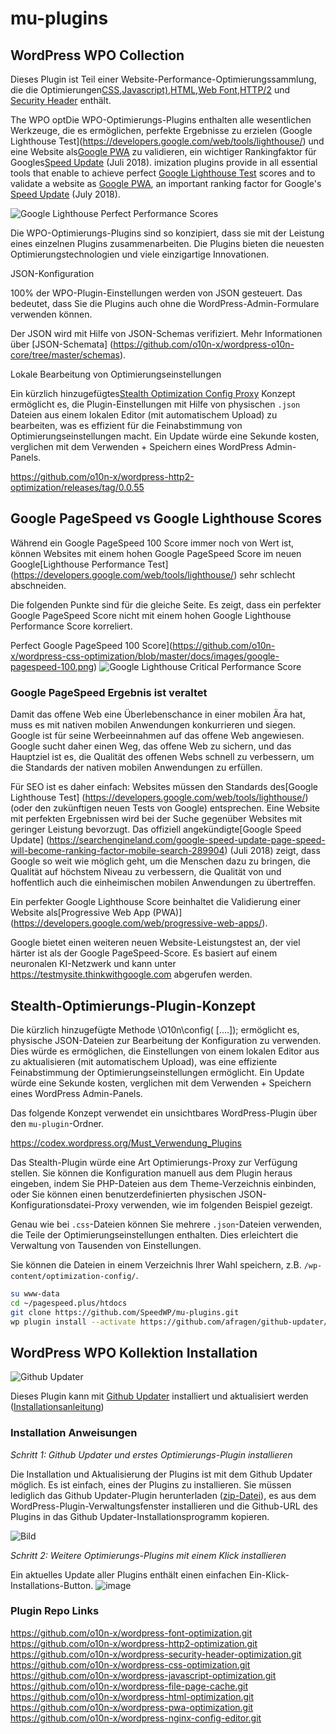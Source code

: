 # mu-plugins

## WordPress WPO Collection

Dieses Plugin ist Teil einer Website-Performance-Optimierungssammlung, die die Optimierungen[CSS](https://github.com/o10n-x/wordpress-css-optimization),[Javascript)](https://github.com/o10n-x/wordpress-javascript-optimization),[HTML](https://github.com/o10n-x/wordpress-html-optimization),[Web Font](https://github.com/o10n-x/wordpress-font-optimization),[HTTP/2](https://github.com/o10n-x/wordpress-http2-optimization) und [Security Header](https://github.com/o10n-x/wordpress-security-header-optimization) enthält. 

The WPO optDie WPO-Optimierungs-Plugins enthalten alle wesentlichen Werkzeuge, die es ermöglichen, perfekte Ergebnisse zu erzielen (Google Lighthouse Test](https://developers.google.com/web/tools/lighthouse/) und eine Website als[Google PWA](https://developers.google.com/web/progressive-web-apps/) zu validieren, ein wichtiger Rankingfaktor für Googles[Speed Update](https://searchengineland.com/google-speed-update-page-speed-will-become-ranking-factor-mobile-search-289904) (Juli 2018).
imization plugins provide in all essential tools that enable to achieve perfect [Google Lighthouse Test](https://developers.google.com/web/tools/lighthouse/) scores and to validate a website as [Google PWA](https://developers.google.com/web/progressive-web-apps/), an important ranking factor for Google's [Speed Update](https://searchengineland.com/google-speed-update-page-speed-will-become-ranking-factor-mobile-search-289904) (July 2018).

![Google Lighthouse Perfect Performance Scores](https://github.com/o10n-x/wordpress-css-optimization/blob/master/docs/images/google-lighthouse-pwa-validation.jpg)

Die WPO-Optimierungs-Plugins sind so konzipiert, dass sie mit der Leistung eines einzelnen Plugins zusammenarbeiten. Die Plugins bieten die neuesten Optimierungstechnologien und viele einzigartige Innovationen.

JSON-Konfiguration

100% der WPO-Plugin-Einstellungen werden von JSON gesteuert. Das bedeutet, dass Sie die Plugins auch ohne die WordPress-Admin-Formulare verwenden können.

Der JSON wird mit Hilfe von JSON-Schemas verifiziert. Mehr Informationen über [JSON-Schemata] (https://github.com/o10n-x/wordpress-o10n-core/tree/master/schemas).

Lokale Bearbeitung von Optimierungseinstellungen

Ein kürzlich hinzugefügtes[Stealth Optimization Config Proxy](https://github.com/o10n-x/wordpress-http2-optimization/releases/tag/0.0.55) Konzept ermöglicht es, die Plugin-Einstellungen mit Hilfe von physischen `.json` Dateien aus einem lokalen Editor (mit automatischem Upload) zu bearbeiten, was es effizient für die Feinabstimmung von Optimierungseinstellungen macht. Ein Update würde eine Sekunde kosten, verglichen mit dem Verwenden + Speichern eines WordPress Admin-Panels.

https://github.com/o10n-x/wordpress-http2-optimization/releases/tag/0.0.55

## Google PageSpeed vs Google Lighthouse Scores

Während ein Google PageSpeed 100 Score immer noch von Wert ist, können Websites mit einem hohen Google PageSpeed Score im neuen Google[Lighthouse Performance Test] (https://developers.google.com/web/tools/lighthouse/) sehr schlecht abschneiden. 

Die folgenden Punkte sind für die gleiche Seite. Es zeigt, dass ein perfekter Google PageSpeed Score nicht mit einem hohen Google Lighthouse Performance Score korreliert.

Perfect Google PageSpeed 100 Score](https://github.com/o10n-x/wordpress-css-optimization/blob/master/docs/images/google-pagespeed-100.png) ![Google Lighthouse Critical Performance Score](https://github.com/o10n-x/wordpress-css-optimization/blob/master/docs/images/lighthouse-performance-15.png)

### Google PageSpeed Ergebnis ist veraltet

Damit das offene Web eine Überlebenschance in einer mobilen Ära hat, muss es mit nativen mobilen Anwendungen konkurrieren und siegen. Google ist für seine Werbeeinnahmen auf das offene Web angewiesen. Google sucht daher einen Weg, das offene Web zu sichern, und das Hauptziel ist es, die Qualität des offenen Webs schnell zu verbessern, um die Standards der nativen mobilen Anwendungen zu erfüllen.

Für SEO ist es daher einfach: Websites müssen den Standards des[Google Lighthouse Test] (https://developers.google.com/web/tools/lighthouse/) (oder den zukünftigen neuen Tests von Google) entsprechen. Eine Website mit perfekten Ergebnissen wird bei der Suche gegenüber Websites mit geringer Leistung bevorzugt. Das offiziell angekündigte[Google Speed Update] (https://searchengineland.com/google-speed-update-page-speed-will-become-ranking-factor-mobile-search-289904) (Juli 2018) zeigt, dass Google so weit wie möglich geht, um die Menschen dazu zu bringen, die Qualität auf höchstem Niveau zu verbessern, die Qualität von und hoffentlich auch die einheimischen mobilen Anwendungen zu übertreffen.

Ein perfekter Google Lighthouse Score beinhaltet die Validierung einer Website als[Progressive Web App (PWA)] (https://developers.google.com/web/progressive-web-apps/).

Google bietet einen weiteren neuen Website-Leistungstest an, der viel härter ist als der Google PageSpeed-Score. Es basiert auf einem neuronalen KI-Netzwerk und kann unter https://testmysite.thinkwithgoogle.com abgerufen werden.

## Stealth-Optimierungs-Plugin-Konzept

Die kürzlich hinzugefügte Methode \O10n\config( [....]); ermöglicht es, physische JSON-Dateien zur Bearbeitung der Konfiguration zu verwenden. Dies würde es ermöglichen, die Einstellungen von einem lokalen Editor aus zu aktualisieren (mit automatischem Upload), was eine effiziente Feinabstimmung der Optimierungseinstellungen ermöglicht. Ein Update würde eine Sekunde kosten, verglichen mit dem Verwenden + Speichern eines WordPress Admin-Panels.

Das folgende Konzept verwendet ein unsichtbares WordPress-Plugin über den `mu-plugin`-Ordner.

https://codex.wordpress.org/Must_Verwendung_Plugins

Das Stealth-Plugin würde eine Art Optimierungs-Proxy zur Verfügung stellen. Sie können die Konfiguration manuell aus dem Plugin heraus eingeben, indem Sie PHP-Dateien aus dem Theme-Verzeichnis einbinden, oder Sie können einen benutzerdefinierten physischen JSON-Konfigurationsdatei-Proxy verwenden, wie im folgenden Beispiel gezeigt.

Genau wie bei `.css`-Dateien können Sie mehrere `.json`-Dateien verwenden, die Teile der Optimierungseinstellungen enthalten. Dies erleichtert die Verwaltung von Tausenden von Einstellungen.

Sie können die Dateien in einem Verzeichnis Ihrer Wahl speichern, z.B. `/wp-content/optimization-config/`.

```bash
su www-data
cd ~/pagespeed.plus/htdocs
git clone https://github.com/SpeedWP/mu-plugins.git
wp plugin install --activate https://github.com/afragen/github-updater/archive/develop.zip
```
## WordPress WPO Kollektion Installation

![Github Updater](https://github.com/afragen/github-updater/raw/develop/assets/GitHub_Updater_logo_small.png)

Dieses Plugin kann mit [Github Updater](https://github.com/afragen/github-updater) installiert und aktualisiert werden ([Installationsanleitung](https://github.com/afragen/github-updater/wiki/Installation))

### Installation Anweisungen

*Schritt 1: Github Updater und erstes Optimierungs-Plugin installieren*

Die Installation und Aktualisierung der Plugins ist mit dem Github Updater möglich. Es ist einfach, eines der Plugins zu installieren. Sie müssen lediglich das Github Updater-Plugin herunterladen ([zip-Datei](https://github.com/afragen/github-updater/archive/develop.zip)), es aus dem WordPress-Plugin-Verwaltungsfenster installieren und die Github-URL des Plugins in das Github Updater-Installationsprogramm kopieren.

![Bild](https://user-images.githubusercontent.com/8843669/39889846-46158cc2-5499-11e8-824d-720020f758db.png)

*Schritt 2: Weitere Optimierungs-Plugins mit einem Klick installieren*

Ein aktuelles Update aller Plugins enthält einen einfachen Ein-Klick-Installations-Button.
![image](https://user-images.githubusercontent.com/8843669/39661507-cc1eac5e-5052-11e8-8fba-33c0cc959b07.png)
</details>

### Plugin Repo Links

https://github.com/o10n-x/wordpress-font-optimization.git
https://github.com/o10n-x/wordpress-http2-optimization.git
https://github.com/o10n-x/wordpress-security-header-optimization.git
https://github.com/o10n-x/wordpress-css-optimization.git
https://github.com/o10n-x/wordpress-javascript-optimization.git
https://github.com/o10n-x/wordpress-file-page-cache.git
https://github.com/o10n-x/wordpress-html-optimization.git
https://github.com/o10n-x/wordpress-pwa-optimization.git
https://github.com/o10n-x/wordpress-nginx-config-editor.git


